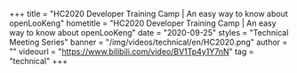 +++
title = "HC2020 Developer Training Camp | An easy way to know about openLooKeng"
hometitle = "HC2020 Developer Training Camp | An easy way to know about openLooKeng"
date = "2020-09-25"
styles = "Technical Meeting Series"
banner = "/img/videos/technical/en/HC2020.png"
author = ""
videourl = "https://www.bilibili.com/video/BV1Tp4y1Y7nN"
tag = "technical"
+++